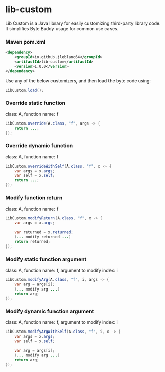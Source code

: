 # lib-custom

Lib Custom is a Java library for easily customizing third-party library code.
It simplifies Byte Buddy usage for common use cases.

### Maven pom.xml
```xml
<dependency>
    <groupId>io.github.jleblanc64</groupId>
    <artifactId>lib-custom</artifactId>
    <version>1.0.0</version>
</dependency>
```

Use any of the below customizers, and then load the byte code using:
```java
LibCustom.load();
```

### Override static function

class: A, function name: f
```java
LibCustom.override(A.class, "f", args -> {
    return ...;
});
```
### Override dynamic function

class: A, function name: f
```java
LibCustom.overrideWithSelf(A.class, "f", x -> {
    var args = x.args;
    var self = x.self;
    return ...;
});
```
### Modify function return

class: A, function name: f
```java
LibCustom.modifyReturn(A.class, "f", x -> {
    var args = x.args;
    
    var returned = x.returned;
    (... modify returned ...)
    return returned;
});
```
### Modify static function argument

class: A, function name: f, argument to modify index: i
```java
LibCustom.modifyArg(A.class, "f", i, args -> {
    var arg = args[i];
    (... modify arg ...)
    return arg;
});
```
### Modify dynamic function argument

class: A, function name: f, argument to modify index: i
```java
LibCustom.modifyArgWithSelf(A.class, "f", i, x -> {
    var args = x.args;
    var self = x.self;
    
    var arg = args[i];
    (... modify arg ...)
    return arg;
});
```